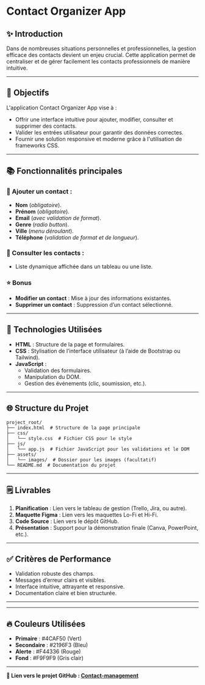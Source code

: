 # Contact Organizer App

## ✨ **Introduction**
Dans de nombreuses situations personnelles et professionnelles, la gestion efficace des contacts devient un enjeu crucial. Cette application permet de centraliser et de gérer facilement les contacts professionnels de manière intuitive.

---

## 📅 **Objectifs**

L'application Contact Organizer App vise à :

- Offrir une interface intuitive pour ajouter, modifier, consulter et supprimer des contacts.
- Valider les entrées utilisateur pour garantir des données correctes.
- Fournir une solution responsive et moderne grâce à l'utilisation de frameworks CSS.

---

## 📚 **Fonctionnalités principales**

### 🔄 Ajouter un contact :
- **Nom** (*obligatoire*).
- **Prénom** (*obligatoire*).
- **Email** (*avec validation de format*).
- **Genre** (*radio button*).
- **Ville** (*menu déroulant*).
- **Téléphone** (*validation de format et de longueur*).

### 📄 Consulter les contacts :
- Liste dynamique affichée dans un tableau ou une liste.

### ⭐ **Bonus**
- **Modifier un contact** : Mise à jour des informations existantes.
- **Supprimer un contact** : Suppression d’un contact sélectionné.

---

## 🚀 **Technologies Utilisées**

- **HTML** : Structure de la page et formulaires.
- **CSS** : Stylisation de l’interface utilisateur (à l’aide de Bootstrap ou Tailwind).
- **JavaScript** :
  - Validation des formulaires.
  - Manipulation du DOM.
  - Gestion des événements (clic, soumission, etc.).

---

## 🌐 **Structure du Projet**

```plaintext
project_root/
├── index.html  # Structure de la page principale
├── css/
│   └── style.css  # Fichier CSS pour le style
├── js/
│   └── app.js  # Fichier JavaScript pour les validations et le DOM
├── assets/
│   └── images/  # Dossier pour les images (facultatif)
└── README.md  # Documentation du projet
```

---

## 🗒 **Livrables**

1. **Planification** : Lien vers le tableau de gestion (Trello, Jira, ou autre).
2. **Maquette Figma** : Lien vers les maquettes Lo-Fi et Hi-Fi.
3. **Code Source** : Lien vers le dépôt GitHub.
4. **Présentation** : Support pour la démonstration finale (Canva, PowerPoint, etc.).

---

## ✅ **Critères de Performance**

- Validation robuste des champs.
- Messages d’erreur clairs et visibles.
- Interface intuitive, attrayante et responsive.
- Documentation claire et bien structurée.

---


---

## 🔥 **Couleurs Utilisées**

- **Primaire** : #4CAF50 (Vert)
- **Secondaire** : #2196F3 (Bleu)
- **Alerte** : #F44336 (Rouge)
- **Fond** : #F9F9F9 (Gris clair)

---

**🔗 Lien vers le projet GitHub : [Contact-management](https://github.com/mohamed-iaazi/Contact-management-.git)**

